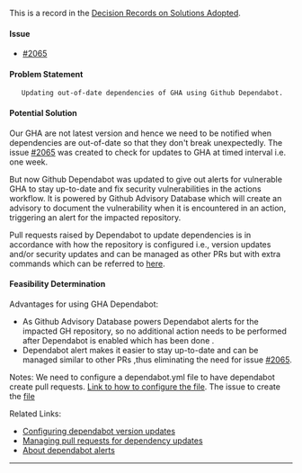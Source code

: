This is a record in the [Decision Records on Solutions Adopted](Decision-Records-on-Solutions-Adopted).

#### Issue 
   - [#2065](https://github.com/hackforla/website/pull/3414)

#### Problem Statement
       Updating out-of-date dependencies of GHA using Github Dependabot.

#### Potential Solution
  Our GHA are not latest version and hence we need to be notified when dependencies are out-of-date so that they don't break unexpectedly. The issue [#2065](https://github.com/hackforla/website/pull/3414) was created to check for updates to GHA at timed interval i.e. one week.

 But now Github Dependabot was updated to give out alerts for vulnerable GHA to stay up-to-date and fix security vulnerabilities in the actions 
 workflow. It is powered by Github Advisory Database which will create an advisory to document the vulnerability when it is encountered in an 
 action, triggering an alert for the impacted repository. 
 
Pull requests raised by Dependabot to update dependencies is in accordance with how the repository is configured i.e., version updates and/or 
 security updates and can be managed as other PRs but with extra commands which can be referred to [here](https://docs.github.com/en/code-security/dependabot/working-with-dependabot/managing-pull-requests-for-dependency-updates).
 
#### Feasibility Determination
Advantages for using GHA Dependabot:
- As Github Advisory Database powers Dependabot alerts for the impacted GH repository, so no additional action needs to be performed after Dependabot is enabled which has been done .
- Dependabot alert makes it easier to stay up-to-date and can be managed similar to other PRs ,thus eliminating the need for issue [#2065](https://github.com/hackforla/website/pull/3414).

Notes:
We need to configure a dependabot.yml file to have dependabot create pull requests. [Link to how to configure the file](https://docs.github.com/en/code-security/dependabot/dependabot-version-updates/configuring-dependabot-version-updates). The issue to create the [file](https://github.com/hackforla/website/issues/3843)

Related Links:

- [Configuring dependabot version updates](https://docs.github.com/en/code-security/dependabot/dependabot-version-updates/configuring-dependabot-version-updates)
- [Managing pull requests for dependency updates](https://docs.github.com/en/code-security/dependabot/working-with-dependabot/managing-pull-requests-for-dependency-updates)
- [About dependabot alerts](https://github.blog/2022-08-09-dependabot-now-alerts-for-vulnerable-github-actions/#dependabot-alerts-for-github-actions)



***

   